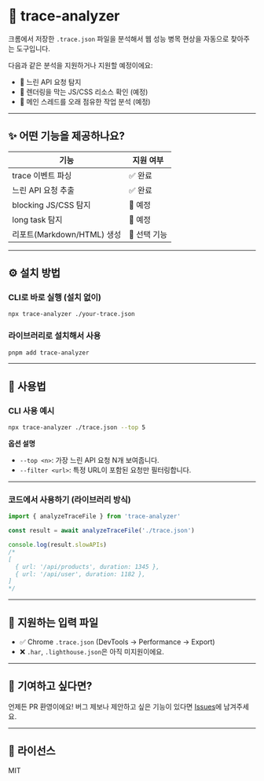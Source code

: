# 🧰 trace-analyzer

크롬에서 저장한 `.trace.json` 파일을 분석해서
웹 성능 병목 현상을 자동으로 찾아주는 도구입니다.

다음과 같은 분석을 지원하거나 지원할 예정이에요:

* 🐢 느린 API 요청 탐지
* 🧱 렌더링을 막는 JS/CSS 리소스 확인 (예정)
* 🧠 메인 스레드를 오래 점유한 작업 분석 (예정)

---

## ✨ 어떤 기능을 제공하나요?

| 기능                    | 지원 여부    |
| --------------------- | -------- |
| trace 이벤트 파싱          | ✅ 완료     |
| 느린 API 요청 추출          | ✅ 완료     |
| blocking JS/CSS 탐지    | 🔧 예정    |
| long task 탐지          | 🔧 예정    |
| 리포트(Markdown/HTML) 생성 | 🔧 선택 기능 |

---

## ⚙️ 설치 방법

### CLI로 바로 실행 (설치 없이)

```bash
npx trace-analyzer ./your-trace.json
```

### 라이브러리로 설치해서 사용

```bash
pnpm add trace-analyzer
```

---

## 🚀 사용법

### CLI 사용 예시

```bash
npx trace-analyzer ./trace.json --top 5
```

**옵션 설명**

* `--top <n>`: 가장 느린 API 요청 N개 보여줍니다.
* `--filter <url>`: 특정 URL이 포함된 요청만 필터링합니다.

---

### 코드에서 사용하기 (라이브러리 방식)

```ts
import { analyzeTraceFile } from 'trace-analyzer'

const result = await analyzeTraceFile('./trace.json')

console.log(result.slowAPIs)
/*
[
  { url: '/api/products', duration: 1345 },
  { url: '/api/user', duration: 1182 },
]
*/
```

---

## 📁 지원하는 입력 파일

* ✅ Chrome `.trace.json` (DevTools → Performance → Export)
* ❌ `.har`, `.lighthouse.json`은 아직 미지원이에요.

---

## 🙌 기여하고 싶다면?

언제든 PR 환영이에요!
버그 제보나 제안하고 싶은 기능이 있다면 [Issues](https://github.com/yeinn/trace-analyzer/issues)에 남겨주세요.

---

## 🪪 라이선스

MIT
